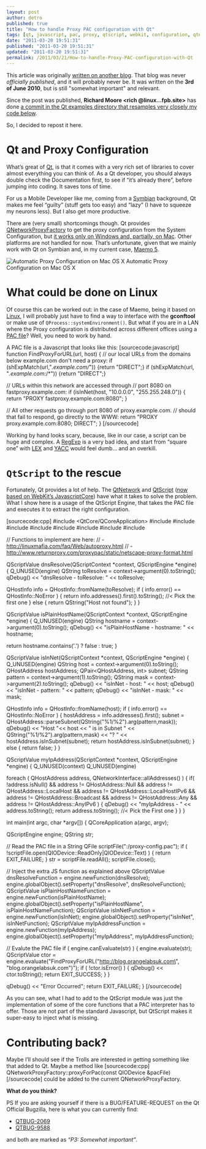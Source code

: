 ```yaml
---
layout: post
author: detro
published: true
title: "How to handle Proxy PAC configuration with Qt"
tags: [qt, javascript, pac, proxy, qtscript, webkit, configuration, qtnetwork]
date: "2011-03-20 19:51:31"
published: "2011-03-20 19:51:31"
updated: "2011-03-20 19:51:31"
permalink: /2011/03/21/How-to-handle-Proxy-PAC-configuration-with-Qt
---
```


This article was originally [written on another blog](http://blog.orangelabsuk.com/2010/06/03/extract-proxy-configuration-from-a-pac-file-with-qt/). That blog was never _officially published_, and it will probably never be. It was written on the **3rd of June 2010**, but is still "somewhat important" and relevant.

Since the post was published, **Richard Moore <rich @linux…fpb.site>** has done [a commit in the Qt examples directory that resamples very closely my code below](http://gitorious.org/qt-examples/qt-examples/trees/master/pac-files).

So, I decided to repost it here.

# Qt and Proxy Configuration
What’s great of [Qt](http://qt.nokia.com/), is that it comes with a very rich set of libraries to cover almost everything you can think of. As a Qt developer, you should always double check the Documentation first, to see if “it’s already there”, before jumping into coding. It saves tons of time.

For us a Mobile Developer like me, coming from a [Symbian](http://www.symbian.org/) background, Qt makes me feel “guilty” (stuff gets too easy) and “lazy” (I have to squeeze my neurons less). But I also get more productive.

There are (very small) shortcomings though. Qt provides [QNetworkProxyFactory](http://doc.qt.nokia.com/4.6/qnetworkproxyfactory.html) to get the proxy configuration from the System Configuration, but [it works only on Windows and, partially, on Mac](http://doc.qt.nokia.com/4.6/qnetworkproxyfactory.html#systemProxyForQuery). Other platforms are not handled for now. That’s unfortunate, given that we mainly work with Qt on Symbian and, in my current case, [Maemo 5](http://maemo.org/).

<div class="img">
<img src="http://sis.sissa.it/_media/services/network/proxy/safari/macosx/saf_pac_mod.jpg" alt="Automatic Proxy Configuration on Mac OS X" />
Automatic Proxy Configuration on Mac OS X
</div>

# What could be done on Linux
Of course this can be worked out: in the case of Maemo, being it based on [Linux](http://www.kernel.org/), I will probably just have to find a way to interface with the **gconftool** or make use of `QProcess::systemEnvironment()`. But what if you are in a LAN where the Proxy configuration is distributed across different offices using a [PAC file](http://en.wikipedia.org/wiki/Proxy_auto-config)? Well, you need to work by hand.

A PAC file is a Javascript that looks like this:
[sourcecode:javascript]
function FindProxyForURL(url, host) {
   // our local URLs from the domains below example.com don't need a proxy:
   if (shExpMatch(url,"*.example.com/*"))                  {return "DIRECT";}
   if (shExpMatch(url, "*.example.com:*/*"))               {return "DIRECT";}

   // URLs within this network are accessed through
   // port 8080 on fastproxy.example.com:
   if (isInNet(host, "10.0.0.0",  "255.255.248.0"))    {
      return "PROXY fastproxy.example.com:8080";
   }

   // All other requests go through port 8080 of proxy.example.com.
   // should that fail to respond, go directly to the WWW:
   return "PROXY proxy.example.com:8080; DIRECT";
}
[/sourcecode]

Working by hand looks scary, because, like in our case, a script can be huge and complex. A [RegExp](http://en.wikipedia.org/wiki/Regular_expression) is a very bad idea, and start from “square one” with [LEX](http://en.wikipedia.org/wiki/Lex_(software)) and [YACC](http://en.wikipedia.org/wiki/Yacc) would feel dumb… and an overkill.

# `QtScript` to the rescue
Fortunately, Qt provides a lot of help. The [QtNetwork](http://doc.qt.nokia.com/4.7-snapshot/network-programming.html) and [QtScript](http://doc.qt.nokia.com/4.7-snapshot/qtscript.html) ([now based on WebKit’s JavascriptCore](http://labs.qt.nokia.com/2009/11/23/qtscript-in-46/)) have what it takes to solve the problem. What I show here is a usage of the QtScript Engine, that takes the PAC file and executes it to extract the right configuration.

[sourcecode:cpp]
#include <QtCore/QCoreApplication>
#include <QScriptEngine>
#include <QIODevice>
#include <QFile>
#include <QDebug>
#include <QScriptValue>
#include <QHostInfo>
#include <QHostAddress>
#include <QNetworkInterface>

// Functions to implement are here:
// - http://linuxmafia.com/faq/Web/autoproxy.html
// - http://www.returnproxy.com/proxypac/static/netscape-proxy-format.html

QScriptValue dnsResolve(QScriptContext *context, QScriptEngine *engine) {
   Q_UNUSED(engine)
   QString toResolve = context->argument(0).toString();
   qDebug() << "dnsResolve - toResolve: " << toResolve;

   QHostInfo info = QHostInfo::fromName(toResolve);
   if ( info.error() == QHostInfo::NoError ) {
      return info.addresses().first().toString(); //< Pick the first one
   } else {
      return QString("Host not found");
   }
}

QScriptValue isPlainHostName(QScriptContext *context, QScriptEngine *engine) {
   Q_UNUSED(engine)
   QString hostname = context->argument(0).toString();
   qDebug() << "isPlainHostName - hostname: " << hostname;

   return hostname.contains('.') ? false : true;
}

QScriptValue isInNet(QScriptContext *context, QScriptEngine *engine) {
   Q_UNUSED(engine)
   QString host = context->argument(0).toString();
   QHostAddress hostAddress;
   QPair<QHostAddress, int> subnet;
   QString pattern = context->argument(1).toString();
   QString mask = context->argument(2).toString();
   qDebug() << "isInNet - host: " << host;
   qDebug() << "isInNet - pattern: " << pattern;
   qDebug() << "isInNet - mask: " << mask;

   QHostInfo info = QHostInfo::fromName(host);
   if ( info.error() == QHostInfo::NoError ) {
      hostAddress = info.addresses().first();
      subnet = QHostAddress::parseSubnet(QString("%1/%2").arg(pattern,mask));
      qDebug() << "Host "<< host << " is in Subnet " << QString("%1/%2").arg(pattern,mask) << "? " << hostAddress.isInSubnet(subnet);
      return hostAddress.isInSubnet(subnet);
   } else {
      return false;
   }
}

QScriptValue myIpAddress(QScriptContext *context, QScriptEngine *engine) {
   Q_UNUSED(context)
   Q_UNUSED(engine)

   foreach ( QHostAddress address, QNetworkInterface::allAddresses() ) {
      if( !address.isNull()
         && address != QHostAddress::Null
         && address != QHostAddress::LocalHost
         && address != QHostAddress::LocalHostIPv6
         && address != QHostAddress::Broadcast
         && address != QHostAddress::Any
         && address != QHostAddress::AnyIPv6
         ) {
         qDebug() << "myIpAddress - " << address.toString();
         return address.toString(); //< Pick the First one
      }
   }
}

int main(int argc, char *argv[])
{
   QCoreApplication a(argc, argv);

   QScriptEngine engine;
   QString str;

   // Read the PAC file in a String
   QFile scriptFile(":/proxy-config.pac");
   if ( !scriptFile.open(QIODevice::ReadOnly|QIODevice::Text) ) {
      return EXIT_FAILURE;
   }
   str = scriptFile.readAll();
   scriptFile.close();

   // Inject the extra JS function as explained above
   QScriptValue dnsResolveFunction = engine.newFunction(dnsResolve);
   engine.globalObject().setProperty("dnsResolve", dnsResolveFunction);
   QScriptValue isPlainHostNameFunction = engine.newFunction(isPlainHostName);
   engine.globalObject().setProperty("isPlainHostName", isPlainHostNameFunction);
   QScriptValue isInNetFunction = engine.newFunction(isInNet);
   engine.globalObject().setProperty("isInNet", isInNetFunction);
   QScriptValue myIpAddressFunction = engine.newFunction(myIpAddress);
   engine.globalObject().setProperty("myIpAddress", myIpAddressFunction);

   // Evalute the PAC file
   if ( engine.canEvaluate(str) ) {
      engine.evaluate(str);
      QScriptValue ctor = engine.evaluate("FindProxyForURL(\"http://blog.orangelabsuk.com\", \"blog.orangelabsuk.com\")");
      if ( !ctor.isError() ) {
         qDebug() << ctor.toString();
         return EXIT_SUCCESS;
      }
   }

   qDebug() << "Error Occurred";
   return EXIT_FAILURE;
}
[/sourcecode]

As you can see, what I had to add to the QtScript module was just the implementation of some of the core functions that a PAC interpreter has to offer. Those are not part of the standard Javascript, but QtScript makes it super-easy to inject what is missing.

# Contributing back?
Maybe I’ll should see if the Trolls are interested in getting something like that added to Qt. Maybe a method like
[sourcecode:cpp]
QNetworkProxyFactory::proxyForPac(const QIODevice &pacFile)
[/sourcecode]
could be added to the current QNetworkProxyFactory.

**What do you think?**

PS If you are asking yourself if there is a BUG/FEATURE-REQUEST on the Qt Official Bugzilla, here is what you can currently find:

* [QTBUG-2069](http://bugreports.qt.nokia.com/browse/QTBUG-2069)
* [QTBUG-9588](http://bugreports.qt.nokia.com/browse/QTBUG-9588)

and both are marked as _“P3: Somewhat important”_.
